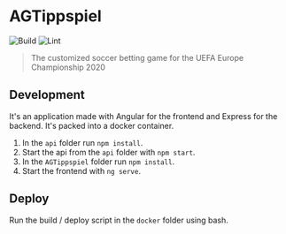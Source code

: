 # AGTippspiel
![Build](https://github.com/multimediaAG/AGTippspiel/workflows/Build/badge.svg)
![Lint](https://github.com/multimediaAG/AGTippspiel/workflows/Lint/badge.svg)
> The customized soccer betting game for the UEFA Europe Championship 2020

## Development
It's an application made with Angular for the frontend and Express for the backend. It's packed into a docker container.

1. In the `api` folder run `npm install`.
1. Start the api from the `api` folder with `npm start`.
1. In the `AGTippspiel` folder run `npm install`.
1. Start the frontend with `ng serve`.

## Deploy
Run the build / deploy script in the `docker` folder using bash. 